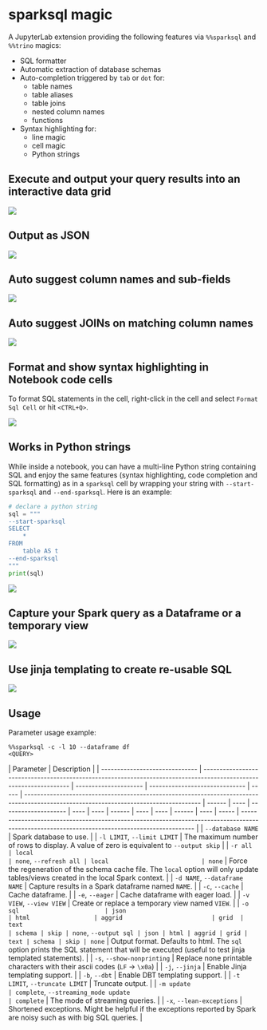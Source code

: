 # sparksql magic

A JupyterLab extension providing the following features via `%%sparksql` and `%%trino` magics:

- SQL formatter
- Automatic extraction of database schemas
- Auto-completion triggered by `tab` or `dot` for:
  - table names
  - table aliases
  - table joins
  - nested column names
  - functions
- Syntax highlighting for:
  - line magic
  - cell magic
  - Python strings

## Execute and output your query results into an interactive data grid

![](img/ipydatagrid.gif)

## Output as JSON

![](img/json-output.gif)

## Auto suggest column names and sub-fields

![](img/sparksql-nested-columns.gif)

## Auto suggest JOINs on matching column names

![](img/spark-inner-join.gif)

## Format and show syntax highlighting in Notebook code cells

To format SQL statements in the cell, right-click in the cell and select `Format Sql Cell` or hit `<CTRL+Q>`.

![](img/format-cell.gif)

## Works in Python strings

While inside a notebook, you can have a multi-line Python string containing SQL and enjoy the same features (syntax highlighting, code completion and SQL formatting)
as in a `sparksql` cell by wrapping your string with `--start-sparksql` and `--end-sparksql`. Here is an example:

```python
# declare a python string
sql = """
--start-sparksql
SELECT
    *
FROM
    table AS t
--end-sparksql
"""
print(sql)
```

![](https://raw.githubusercontent.com/CybercentreCanada/jupyterlab-sql-editor/main/images//python-string.gif)

## Capture your Spark query as a Dataframe or a temporary view

![](img/args.png)

## Use jinja templating to create re-usable SQL

![](img/jinja.png)

## Usage

Parameter usage example:

```
%%sparksql -c -l 10 --dataframe df
<QUERY>
```

| Parameter                      | Description                                                                                                        |
| ------------------------------ | ------------------------------------------------------------------------------------------------------------------ | --------------------- | ------------------------------ | ----- | ------------------------------------------------------------------------------------------------------------------------------------- | ------ | ---- | -------------------- | ---- | ---- | ------ | ---- | ---- | ------ | ---- | ----- | --------------------------------------------------------------------------------------------------------------------------------------------- |
| `--database NAME`              | Spark database to use.                                                                                             |
| `-l LIMIT`, `--limit LIMIT`    | The maximum number of rows to display. A value of zero is equivalent to `--output skip`                            |
| `-r all                        | local                                                                                                              | none`, `--refresh all | local                          | none` | Force the regeneration of the schema cache file. The `local` option will only update tables/views created in the local Spark context. |
| `-d NAME`, `--dataframe NAME`  | Capture results in a Spark dataframe named `NAME`.                                                                 |
| `-c`, `--cache`                | Cache dataframe.                                                                                                   |
| `-e`, `--eager`                | Cache dataframe with eager load.                                                                                   |
| `-v VIEW`, `--view VIEW`       | Create or replace a temporary view named `VIEW`.                                                                   |
| `-o sql                        | json                                                                                                               | html                  | aggrid                         | grid  | text                                                                                                                                  | schema | skip | none`, `--output sql | json | html | aggrid | grid | text | schema | skip | none` | Output format. Defaults to html. The `sql` option prints the SQL statement that will be executed (useful to test jinja templated statements). |
| `-s`, `--show-nonprinting`     | Replace none printable characters with their ascii codes (`LF` -> `\x0a`)                                          |
| `-j`, `--jinja`                | Enable Jinja templating support.                                                                                   |
| `-b`, `--dbt`                  | Enable DBT templating support.                                                                                     |
| `-t LIMIT`, `--truncate LIMIT` | Truncate output.                                                                                                   |
| `-m update                     | complete`, `--streaming_mode update                                                                                | complete`             | The mode of streaming queries. |
| `-x`, `--lean-exceptions`      | Shortened exceptions. Might be helpful if the exceptions reported by Spark are noisy such as with big SQL queries. |
